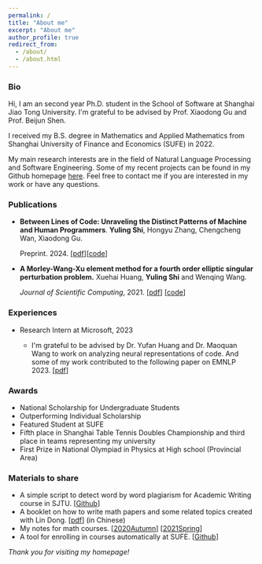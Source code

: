 ```yaml
---
permalink: /
title: "About me"
excerpt: "About me"
author_profile: true
redirect_from: 
  - /about/
  - /about.html
---
```


### Bio

Hi, I am an second year Ph.D. student in the School of Software at Shanghai Jiao Tong University. I'm grateful to be advised by Prof. Xiaodong Gu and Prof. Beijun Shen.

I received my B.S. degree in Mathematics and Applied Mathematics from Shanghai University of Finance and Economics (SUFE) in 2022.

My main research interests are in the field of Natural Language Processing and Software Engineering. 
Some of my recent projects can be found in my Github homepage [here](https://github.com/YerbaPage). Feel free to contact me if you are interested in my work or have any questions.

### Publications

- **Between Lines of Code: Unraveling the Distinct Patterns of Machine and Human Programmers**. **Yuling Shi**, Hongyu Zhang, Chengcheng Wan, Xiaodong Gu.
  
  Preprint. 2024. [[pdf](https://arxiv.org/abs/2401.06461)][[code](https://github.com/YerbaPage/DetectCodeGPT)]

- **A Morley-Wang-Xu element method for a fourth order elliptic singular perturbation problem.** Xuehai Huang, **Yuling Shi** and Wenqing Wang. 

  *Journal of Scientific Computing*, 2021. [[pdf](https://link.springer.com/content/pdf/10.1007/s10915-021-01483-2.pdf)] [[code](https://github.com/YerbaPage/FEM)]


### Experiences

- Research Intern at Microsoft, 2023

  - I'm grateful to be advised by Dr. Yufan Huang and Dr. Maoquan Wang to work on analyzing neural representations of code. And some of my work contributed to the following paper on EMNLP 2023. [[pdf](https://aclanthology.org/2023.emnlp-main.672/)]
  
### Awards

- National Scholarship for Undergraduate Students
- Outperforming Individual Scholarship
- Featured Student at SUFE
- Fifth place in Shanghai Table Tennis Doubles Championship and third place in teams representing my university
- First Prize in National Olympiad in Physics at High school (Provincial Area)

### Materials to share

- A simple script to detect word by word plagiarism for Academic Writing course in SJTU. [[Github](https://github.com/YerbaPage/plagiarism-certification-helper)]
- A booklet on how to write math papers and some related topics created with Lin Dong. [[pdf](https://raw.githubusercontent.com/YerbaPage/WritingMath/main/paper.pdf)] (in Chinese)
- My notes for math courses. [[2020Autumn](https://github.com/YerbaPage/2021_Spring_Notes)] [[2021Spring](https://github.com/YerbaPage/2021_Spring_Notes)]
- A tool for enrolling in courses automatically at SUFE. [[Github](https://github.com/YerbaPage/SUFE_Course_selection)]


*Thank you for visiting my homepage!*
